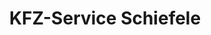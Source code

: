 ---
title: "KFZ-Service Schiefele"
url: /gelsenkirchen/kfz-service-schiefele/
shop: Autowerkstatt
---